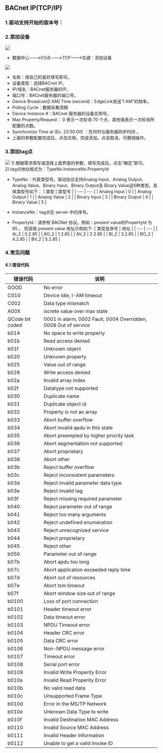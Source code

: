## BACnet IP(TCP/IP)
### 1.驱动支持开始的版本号：
### 2.添加设备
![](https://cdn.nlark.com/yuque/0/2024/png/43815434/1714014657376-c18a1fdb-d347-4ef5-9271-2a680bb9ffd1.png#from=url&id=kGB9y&originalType=binary&ratio=1&rotation=0&showTitle=false&status=done&style=none&title=)

- 数据中心--->I/O点--->TCP--->右键：添加设备

![](https://cdn.nlark.com/yuque/0/2024/png/43815434/1714014657502-ff86c4e6-c856-4eff-a744-49ec2d047a30.png#from=url&id=obj6I&originalType=binary&ratio=1&rotation=0&showTitle=false&status=done&style=none&title=)

- 名称：按自己的喜好填写即可。
- 设备类型：选择BACnet IP。
- IP/域名：BACnet服务器的IP。
- 端口号：BACnet服务器的端口号。
- Device Broadcast[I AM] Time (second)：EdgeLink发送“I AM”的频率。
- Polling Cycle：数据采集周期
- Device Instance #：BACnet 服务器的设备实例号。
- Max Property/Request： 0 表示一次轮询 70 个点，其他值表示一次轮询所配置的点数。
- Synchronize Time at (Ex. 23:50:00) ：在何时与服务器同步时间 。
- 上面的参数配置完成后，点击应用，完成添加。点击取消，可撤销操作。
### 3.添加tag点
![](https://cdn.nlark.com/yuque/0/2024/png/43815434/1714014657569-3e5a48b5-9605-4ed9-986b-98c3173fbea1.png#from=url&id=SC4yf&originalType=binary&ratio=1&rotation=0&showTitle=false&status=done&style=none&title=)
1).根据需求填写或选择上面界面的参数，填写完成后，点击“确定”即可。
2).tag点地址格式为：TypeNo.InstanceNo.PropertyId

- TypeNo：代表类型号。驱动协议支持Analog Input、Analog Output、Analog Value、Binary Input、Binary Output及 Binary Value这6种类型。具体类型号如下：
| 类型 |  类型号  |
| --- | --- |
| Analog Input | 0 |
| Analog Output | 1 |
| Analog Value | 2 |
| Binary Input | 3 |
| Binary Output | 4 |
| Binary Value | 5 |

- InstanceNo：tag点在 server 中的序号。
- PropertyId：请参照 BACNet 协议。例如：present value的PropertyId 为 85 。 则读取 present value 地址示例如下:
| 类型及序号 | 地址 |
| --- | --- |
| AI_2 | 0.2.85 |
| AO_2 | 1.2.85 |
| AV_2 | 2.2.85 |
| BI_2 | 3.2.85 |
| BO_2 | 4.2.85 |
| BV_2 | 5.2.85 |

### 4.常见问题
#### 4.1.错误代码
| 错误代码 | 说明 |
| --- | --- |
| GOOD | No error |
| C010 | Device Idle, I-AM timeout |
| C002 | Data type mismatch |
| A00X | iscrete value over max state |
| QCode bit coded | 0001 in alarm, 0002 Fault, 0004 Overridden, 0008 Out of service |
| b014 | No space to write property |
| b01b | Read access denied |
| b01f | Unknown object |
| b020 | Unknown property |
| b025 | Value out of range |
| b028 | Write access denied |
| b02a | Invalid array index |
| b02f | Datatype not supported |
| b030 | Duplicate name |
| b031 | Duplicate object id |
| b032 | Property is not an array |
| b033 | Abort buffer overflow |
| b034 | Abort invalid apdu in this state |
| b035 | Abort preempted by higher priority task |
| b036 | Abort segmentation not supported |
| b037 | Abort proprietary |
| b038 | Abort other |
| b03b | Reject buffer overflow |
| b03c | Reject inconsistent parameters |
| b03d | Reject invalid parameter data type |
| b03e | Reject invalid tag |
| b03f | Reject missing required parameter |
| b040 | Reject parameter out of range |
| b041 | Reject too many arguments |
| b042 | Reject undefined enumeration |
| b043 | Reject unrecognized service |
| b044 | Reject proprietary |
| b045 | Reject other |
| b050 | Parameter out of range |
| b07b | Abort apdu too long |
| b07c | Abort application exceeded reply time |
| b07d | Abort out of resources |
| b07e | Abort tsm timeout |
| b07f | Abort window size out of range |
| b0100 | Loss of port connection |
| b0101 | Header timeout error |
| b0102 | Data timeout error |
| b0103 | NPDU Timeout error |
| b0104 | Header CRC error |
| b0105 | Data CRC error |
| b0106 | Non-NPDU message error |
| b0107 | Timeout error |
| b0108 | Serial port error |
| b0109 | Invalid Write Properity Error |
| b010a | Invalid Read Properity Error |
| b010b | No valid read data |
| b010c | Unsupported Frame Type |
| b010d | Error in the MS/TP Network |
| b010e | Unknown Data Type to write |
| b010f | Invalid Destination MAC Address |
| b0110 | Invalid Source MAC Address |
| b0111 | Invalid Header Information |
| b0112 | Unable to get a valid Invoke ID |

